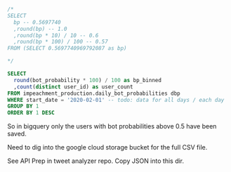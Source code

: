 

```sql

/*
SELECT
  bp -- 0.5697740
  ,round(bp) -- 1.0
  ,round(bp * 10) / 10 -- 0.6
  ,round(bp * 100) / 100 -- 0.57
FROM (SELECT 0.5697740969792087 as bp)

*/

SELECT
  round(bot_probability * 100) / 100 as bp_binned
  ,count(distinct user_id) as user_count
FROM impeachment_production.daily_bot_probabilities dbp
WHERE start_date = '2020-02-01' -- todo: data for all days / each day
GROUP BY 1
ORDER BY 1 DESC

```

So in bigquery only the users with bot probabilities above 0.5 have been saved.

Need to dig into the google cloud storage bucket for the full CSV file.

See API Prep in tweet analyzer repo. Copy JSON into this dir.
